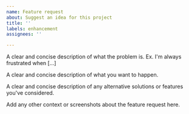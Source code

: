 ```yaml
---
name: Feature request
about: Suggest an idea for this project
title: ''
labels: enhancement
assignees: ''

---
```


A clear and concise description of what the problem is. Ex. I'm always frustrated when [...]

A clear and concise description of what you want to happen.

A clear and concise description of any alternative solutions or features you've considered.

Add any other context or screenshots about the feature request here.
